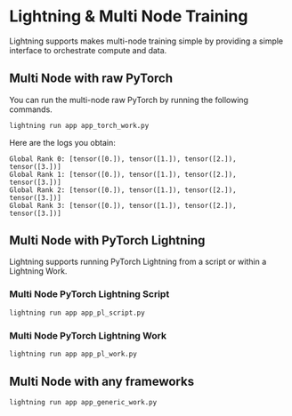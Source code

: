 # Lightning & Multi Node Training

Lightning supports makes multi-node training simple by providing a simple interface to orchestrate compute and data.

## Multi Node with raw PyTorch

You can run the multi-node raw PyTorch by running the following commands.

```bash
lightning run app app_torch_work.py
```

Here are the logs you obtain:

```
Global Rank 0: [tensor([0.]), tensor([1.]), tensor([2.]), tensor([3.])]
Global Rank 1: [tensor([0.]), tensor([1.]), tensor([2.]), tensor([3.])]
Global Rank 2: [tensor([0.]), tensor([1.]), tensor([2.]), tensor([3.])]
Global Rank 3: [tensor([0.]), tensor([1.]), tensor([2.]), tensor([3.])]
```

## Multi Node with PyTorch Lightning

Lightning supports running PyTorch Lightning from a script or within a Lightning Work.

### Multi Node PyTorch Lightning Script

```bash
lightning run app app_pl_script.py
```

### Multi Node PyTorch Lightning Work

```bash
lightning run app app_pl_work.py
```

## Multi Node with any frameworks

```bash
lightning run app app_generic_work.py
```
